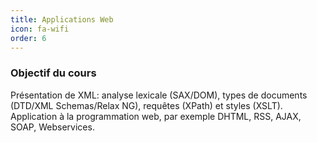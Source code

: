 ```yaml
---
title: Applications Web 
icon: fa-wifi
order: 6
---
```


### Objectif du cours

Présentation de XML: analyse lexicale (SAX/DOM), types de documents (DTD/XML Schemas/Relax NG), requêtes (XPath) et styles (XSLT). Application à la programmation web, par exemple DHTML, RSS, AJAX, SOAP, Webservices.
